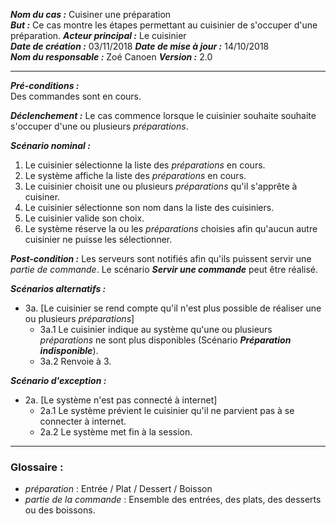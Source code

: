***Nom du cas :*** Cuisiner une préparation  
***But :*** Ce cas montre les étapes permettant au cuisinier de s'occuper d'une préparation.
***Acteur principal :*** Le cuisinier    
***Date de création :*** 03/11/2018
***Date de mise à jour :*** 14/10/2018  
***Nom du responsable :*** Zoé Canoen
***Version :*** 2.0

---

***Pré-conditions :***  
Des commandes sont en cours.

***Déclenchement :*** Le cas commence lorsque le cuisinier souhaite souhaite s'occuper d'une ou plusieurs *préparations*.   

***Scénario nominal :***  
1. Le cuisinier sélectionne la liste des *préparations* en cours.  
2. Le système affiche la liste des *préparations* en cours.  
3. Le cuisinier choisit une ou plusieurs *préparations* qu'il s'apprête à cuisiner.  
4. Le cuisinier sélectionne son nom dans la liste des cuisiniers.  
5. Le cuisinier valide son choix.  
6. Le système réserve la ou les *préparations* choisies afin qu'aucun autre cuisinier ne puisse les sélectionner.  

***Post-condition :*** Les serveurs sont notifiés afin qu'ils puissent servir une *partie de commande*. Le scénario ***Servir une commande*** peut être réalisé.

***Scénarios alternatifs :***  
- 3a. [Le cuisinier se rend compte qu'il n'est plus possible de réaliser une ou plusieurs *préparations*]
  - 3a.1 Le cuisinier indique au système qu'une ou plusieurs *préparations* ne sont plus disponibles (Scénario ***Préparation indisponible***).
  - 3a.2 Renvoie à 3.  


***Scénario d'exception :***  
- 2a. [Le système n'est pas connecté à internet]
  - 2a.1 Le système prévient le cuisinier qu'il ne parvient pas à se connecter à internet.
  - 2a.2 Le système met fin à la session.  

---

### Glossaire :

- *préparation* : Entrée / Plat / Dessert / Boisson
- *partie de la commande* : Ensemble des entrées, des plats, des desserts ou des boissons.
